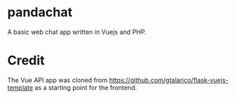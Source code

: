 # pandachat
A basic web chat app written in Vuejs and PHP.

# Credit
The Vue API app was cloned from https://github.com/gtalarico/flask-vuejs-template 
as a starting point for the frontend.
